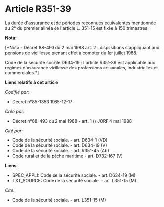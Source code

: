 # Article R351-39

La durée d'assurance et de périodes reconnues équivalentes mentionnée au 2° du premier alinéa de l'article L. 351-15 est
fixée à 150 trimestres.

**Nota:**

[*Nota - Décret 88-493 du 2 mai 1988 art. 2 : dispositions s'appliquant aux pensions de vieillesse prenant effet à compter du
1er juillet 1988.

Code de la sécurité sociale D634-19 : l'article R351-39 est applicable aux régimes d'assurance vieillesse des professions
artisanales, industrielles et commerciales.*]

**Liens relatifs à cet article**

_Codifié par_:

  - Décret n°85-1353 1985-12-17

_Créé par_:

  - Décret n°88-493 du 2 mai 1988 - art. 1 () JORF 4 mai 1988

_Cité par_:

  - Code de la sécurité sociale. - art. D634-1 (VD)
  - Code de la sécurité sociale. - art. D634-19 (V)
  - Code de la sécurité sociale. - art. R351-45 (Ab)
  - Code rural et de la pêche maritime - art. D732-167 (V)

**Liens**:

  - SPEC_APPLI: Code de la sécurité sociale. - art. D634-19 (M)
  - TXT_SOURCE: Code de la sécurité sociale. - art. L351-15 (M)

_Cite_:

  - Code de la sécurité sociale. - art. L351-15 (M)
